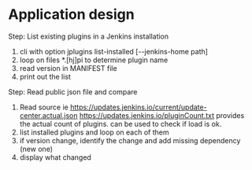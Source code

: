 # Application design

Step: List existing plugins in a Jenkins installation

1. cli with option
    jplugins list-installed [--jenkins-home path]
2. loop on files *.[hj]pi to determine plugin name
3. read version in MANIFEST file
4. print out the list

Step: Read public json file and compare

1. Read source ie https://updates.jenkins.io/current/update-center.actual.json
    https://updates.jenkins.io/pluginCount.txt provides the actual count of plugins. can be used to check if load is ok.
2. list installed plugins and loop on each of them
3. if version change, identify the change and add missing dependency (new one)
4. display what changed